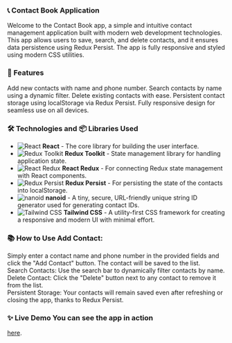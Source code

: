 ### 📞 Contact Book Application

Welcome to the Contact Book app, a simple and intuitive contact management
application built with modern web development technologies. This app allows
users to save, search, and delete contacts, and it ensures data persistence
using Redux Persist. The app is fully responsive and styled using modern CSS
utilities.

### 🚀 Features

Add new contacts with name and phone number. Search contacts by name using a
dynamic filter. Delete existing contacts with ease. Persistent contact storage
using localStorage via Redux Persist. Fully responsive design for seamless use
on all devices.

### 🛠️ Technologies and 📦 Libraries Used

- ![React](https://img.shields.io/badge/-React-61DAFB?logo=react&logoColor=white&style=flat)
  **React** - The core library for building the user interface.
- ![Redux Toolkit](https://img.shields.io/badge/-Redux_Toolkit-764ABC?logo=redux&logoColor=white&style=flat)
  **Redux Toolkit** - State management library for handling application state.
- ![React Redux](https://img.shields.io/badge/-React_Redux-764ABC?logo=redux&logoColor=white&style=flat)
  **React Redux** - For connecting Redux state management with React components.
- ![Redux Persist](https://img.shields.io/badge/-Redux_Persist-3DDC84?logo=redux&logoColor=white&style=flat)
  **Redux Persist** - For persisting the state of the contacts into
  localStorage.
- ![nanoid](https://img.shields.io/badge/-nanoid-00C853?style=flat&logo=nano)
  **nanoid** - A tiny, secure, URL-friendly unique string ID generator used for
  generating contact IDs.
- ![Tailwind CSS](https://img.shields.io/badge/-TailwindCSS-38B2AC?logo=tailwindcss&logoColor=white&style=flat)
  **Tailwind CSS** - A utility-first CSS framework for creating a responsive and
  modern UI with minimal effort.

### 📚 How to Use Add Contact:

Simply enter a contact name and phone number in the provided fields and click
the "Add Contact" button. The contact will be saved to the list.  
Search Contacts: Use the search bar to dynamically filter contacts by name.  
Delete Contact: Click the "Delete" button next to any contact to remove it from
the list.  
Persistent Storage: Your contacts will remain saved even after refreshing or
closing the app, thanks to Redux Persist.

### ✨ Live Demo You can see the app in action
<a href="https://andratodor.github.io/goit-react-hw-06-phonebook/">here</a>.
